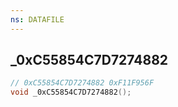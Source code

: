 ```yaml
---
ns: DATAFILE
---
```

## _0xC55854C7D7274882

```c
// 0xC55854C7D7274882 0xF11F956F
void _0xC55854C7D7274882();
```



